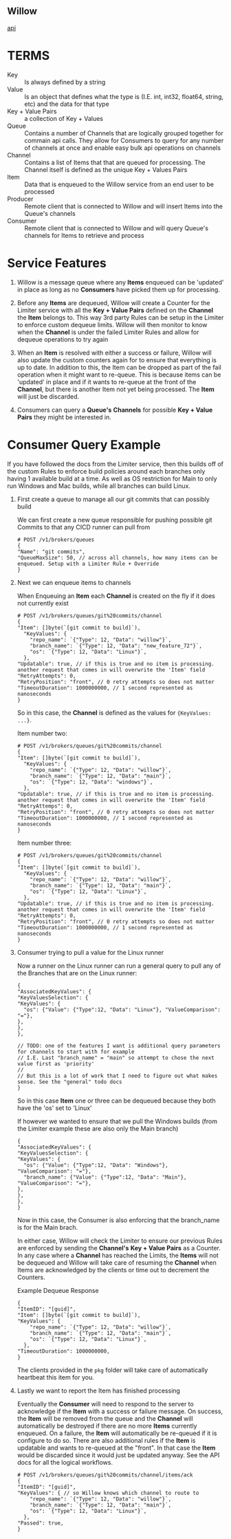 Willow
------
[api](https://danlavine.github.io/willow/docs/openapi/willow/)

# TERMS
<dl>
<dt>Key</dt>
  <dd>Is always defined by a string</dd>
<dt>Value</dt>
  <dd>Is an object that defines what the type is (I.E. int, int32, float64, string, etc) and the data for that type</dd>
<dt>Key + Value Pairs</dt>
  <dd>a collection of Key + Values</dd>
<dt>Queue</dt>
  <dd>Contains a number of Channels that are logically grouped together for commain api calls. They allow for Consumers
  to query for any number of channels at once and enable easy bulk api operations on channels</dd>
<dt>Channel</dt>
  <dd>Contains a list of Items that that are queued for processing. The Channel itself is defined as the unique 
  Key + Values Pairs</dt>
<dt>Item</dt>
  <dd>Data that is enqueued to the Willow service from an end user to be processed</dd>
<dt>Producer</dt>
  <dd>Remote client that is connected to Willow and will insert Items into the Queue's channels </dt>
<dt>Consumer</dt>
  <dd>Remote client that is connected to Willow and will query Queue's channels for Items to retrieve and process</dt>
</dl>

# Service Features

1. Willow is a message queue where any **Items** enqueued can be 'updated' in place as long as no **Consumers** have
   picked them up for processing.

2. Before any **Items** are dequeued, Willow will create a Counter for the Limiter service with all the **Key + Value Pairs**
   defined on the **Channel** the **Item** belongs to. This way 3rd party Rules can be setup in the Limiter to enforce
   custom dequeue limits. Willow will then monitor to know when the **Channel** is under the failed Limiter Rules and
   allow for dequeue operations to try again

3. When an **Item** is resolved with either a success or failure, Willow will also update the custom counters again for
   to ensure that everything is up to date. In addition to this, the Item can be dropped as part of the fail operation 
   when it might want to re-queue. This is because items can be 'updated' in place and if it wants to re-queue at the front
   of the **Channel**, but there is another Item not yet being processed. The **Item** will just be discarded.

4. Consumers can query a **Queue's** **Channels** for possible **Key + Value Pairs** they might be interested in.

# Consumer Query Example

If you have followed the docs from the Limiter service, then this builds off of the custom Rules to enforce build policies
around each branches only having 1 available build at a time. As well as OS restriction for Main to only run Windows and Mac
builds, while all branches can build Linux.

1. First create a queue to manage all our git commits that can possibly build

	We can first create a new queue responsible for pushing possible git Commits to that any CICD runner can pull from
	```
	# POST /v1/brokers/queues
	{
	"Name": "git commits",
	"QueueMaxSize": 50, // across all channels, how many items can be enqueued. Setup with a Limiter Rule + Override
	}
	```

2. Next we can enqueue items to channels

	When Enqueuing an **Item** each **Channel** is created on the fly if it does not currently exist
	```
	# POST /v1/brokers/queues/git%20commits/channel
	{
	"Item": []byte(`[git commit to build]`),
	  "KeyValues": {
	    "repo_name": `{"Type": 12, "Data": "willow"}`,
	    "branch_name": `{"Type": 12, "Data": "new_feature_72"}`,
	    "os": `{"Type": 12, "Data": "Linux"}`,
	  },
	"Updatable": true, // if this is true and no item is processing. another request that comes in will overwrite the 'Item' field
	"RetryAttempts": 0,
	"RetryPosition": "front", // 0 retry attempts so does not matter
	"TimeoutDuration": 1000000000, // 1 second represented as nanoseconds
	}
	```
	So in this case, the **Channel** is defined as the values for `{KeyValues: ...}`.
	
	Item number two:
	```
	# POST /v1/brokers/queues/git%20commits/channel
	{
	"Item": []byte(`[git commit to build]`),
	  "KeyValues": {
	    "repo_name": `{"Type": 12, "Data": "willow"}`,
	    "branch_name": `{"Type": 12, "Data": "main"}`,
	    "os": `{"Type": 12, "Data": "windows"}`,
	  },
	"Updatable": true, // if this is true and no item is processing. another request that comes in will overwrite the 'Item' field
	"RetryAttemps": 0,
	"RetryPosition": "front", // 0 retry attempts so does not matter
	"TimeoutDuration": 1000000000, // 1 second represented as nanoseconds
	}
	```
	
	Item number three:
	```
	# POST /v1/brokers/queues/git%20commits/channel
	{
	"Item": []byte(`[git commit to build]`),
	  "KeyValues": {
	    "repo_name": `{"Type": 12, "Data": "willow"}`,
	    "branch_name": `{"Type": 12, "Data": "main"}`,
	    "os": `{"Type": 12, "Data": "Linux"}`,
	  },
	"Updatable": true, // if this is true and no item is processing. another request that comes in will overwrite the 'Item' field
	"RetryAttempts": 0,
	"RetryPosition": "front", // 0 retry attempts so does not matter
	"TimeoutDuration": 1000000000, // 1 second represented as nanoseconds
	}
	```

3. Consumer trying to pull a value for the Linux runner

	Now a runner on the Linux runner can run a general query to pull any of the Branches that are on the Linux runner:
	```
	{
	"AssociatedKeyValues": {
	"KeyValuesSelection": {
	"KeyValues": {
	  "os": {"Value": {"Type":12, "Data": "Linux"}, "ValueComparison": "="},
	},
	},
	},
	
	// TODO: one of the features I want is additional query parameters for channels to start with for example
	// I.E. Last "branch_name" = "main" so attempt to chose the next value first as 'priority'
	//
	// But this is a lot of work that I need to figure out what makes sense. See the "general" todo docs
	}
	```
	So in this case **Item** one or three can be dequeued because they both have the 'os' set to 'Linux'
	
	If however we wanted to ensure that we pull the Windows builds (from the Limiter example these are also only the Main branch)
	```
	{
	"AssociatedKeyValues": {
	"KeyValuesSelection": {
	"KeyValues": {
	  "os": {"Value": {"Type":12, "Data": "Windows"}, "ValueComparison": "="},
	  "branch_name": {"Value": {"Type":12, "Data": "Main"}, "ValueComparison": "="},
	},
	},
	},
	}
	```
	Now in this case, the Consumer is also enforcing that the branch_name is for the Main brach.
	
	In either case, Willow will check the Limiter to ensure our previous Rules are enforced by sending the **Channel's** 
	**Key + Value Pairs** as a Counter. In any case where a **Channel** has reached the Limits, the **Items** will not be
	dequeued and Willow will take care of resuming the **Channel** when Items are acknowledged by the clients or time out
	to decrement the Counters.
	
	Example Dequeue Response
	```
	{
	"ItemID": "[guid]",
	"Item": []byte(`[git commit to build]`),
	"KeyValues": {
	    "repo_name": `{"Type": 12, "Data": "willow"}`,
	    "branch_name": `{"Type": 12, "Data": "main"}`,
	    "os": `{"Type": 12, "Data": "Linux"}`,
	  },
	"TimeoutDuration": 1000000000,
	}
	```
	The clients provided in the `pkg` folder will take care of automatically heartbeat this item for you.

4. Lastly we want to report the Item has finished processing

	Eventually the **Consumer** will need to respond to the server to acknowledge if the **Item** with a success or failure message.
	On success, the **Item** will be removed from the queue and the **Channel** will automatically be destroyed if there are no more
	**Items** currently enqueued. On a failure, the **Item** will automatically be re-queued if it is configure to do so. There are
	also additional rules if the **Item** is updatable and wants to re-queued at the "front". In that case the **Item** would be
	discarded since it would just be updated anyway. See the API docs for all the logical workflows.
	
	```
	# POST /v1/brokers/queues/git%20commits/channel/items/ack
	{
	"ItemID": "[guid]",
	"KeyValues": { // so Willow knows which channel to route to
	    "repo_name": `{"Type": 12, "Data": "willow"}`,
	    "branch_name": `{"Type": 12, "Data": "main"}`,
	    "os": `{"Type": 12, "Data": "Linux"}`,
	  },
	"Passed": true,
	}
	```
